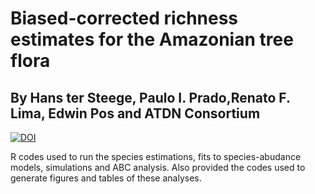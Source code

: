 # Biased-corrected richness estimates for the Amazonian tree flora
## By Hans ter Steege, Paulo I. Prado,Renato F. Lima, Edwin Pos and ATDN Consortium

[![DOI](https://img.shields.io/badge/10.1038/s41598-020-66686-3-green.svg)](https://doi.org/10.1038/s41598-020-66686-3)

R codes used to run the species estimations, fits to species-abudance models, simulations and ABC analysis. Also provided the codes used to generate figures and tables of these analyses.
